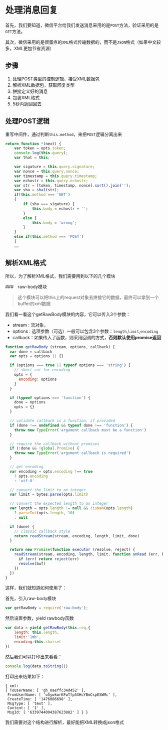 # 处理消息回复

首先，我们要知道，微信平台给我们发送消息采用的是`POST`方法，验证采用的是`GET`方法。

其次，微信采用的是很蛋疼的`XML`格式传输数据的，而不是`JSON`格式（如果中文较多，XML更加节省资源）



## 步骤

1. 处理POST类型的控制逻辑，接受XML数据包
2. 解析XML数据包，获取回复类型
3. 拼接定义好的消息
4. 包装XML格式
5. 5秒内返回回去



## 处理POST逻辑

重写中间件，通过判断`this.method`，来把`POST`逻辑分离出来

```javascript
return function *(next) {
    var token = opts.token;
    console.log(this.query);
    var that = this;

    var sigature = this.query.signature;
    var nonce = this.query.nonce;
    var timestamp = this.query.timestamp;
    var echostr = this.query.echostr;
    var str = [token, timestamp, nonce].sort().join('');
    var sha = sha1(str);
    if(this.method === 'GET')
    {
        if (sha === sigature) {
            this.body = echostr + '';
        }
        else {
            this.body = 'wrong';
        }
    }
    else if(this.method === 'POST')
    {
    ……
```



## 解析XML格式

所以，为了解析XML格式，我们需要用到以下的几个模块

###　raw-body模块

> 这个模块可以把this上的request对象去拼接它的数据，最终可以拿到一个buffer的xml数据

我们看一看这个getRawBody模块的内容，它可以传入3个参数：

- stream : 流对象，
- options : 选项参数（可选）一般可以包含3个参数：`length`,`limit`,`encoding`
- callback：如果传入了函数，则采用回调的方式，**否则默认使用promise返回**`

```javascript
function getRawBody (stream, options, callback) {
  var done = callback
  var opts = options || {}

  if (options === true || typeof options === 'string') {
    // short cut for encoding
    opts = {
      encoding: options
    }
  }

  if (typeof options === 'function') {
    done = options
    opts = {}
  }

  // validate callback is a function, if provided
  if (done !== undefined && typeof done !== 'function') {
    throw new TypeError('argument callback must be a function')
  }

  // require the callback without promises
  if (!done && !global.Promise) {
    throw new TypeError('argument callback is required')
  }

  // get encoding
  var encoding = opts.encoding !== true
    ? opts.encoding
    : 'utf-8'

  // convert the limit to an integer
  var limit = bytes.parse(opts.limit)

  // convert the expected length to an integer
  var length = opts.length != null && !isNaN(opts.length)
    ? parseInt(opts.length, 10)
    : null

  if (done) {
    // classic callback style
    return readStream(stream, encoding, length, limit, done)
  }

  return new Promise(function executor (resolve, reject) {
    readStream(stream, encoding, length, limit, function onRead (err, buf) {
      if (err) return reject(err)
      resolve(buf)
    })
  })
}
```



这样，我们就知道如何使用了：

首先，引入raw-body模块

```javascript
var getRawBody = require('raw-body');
```

然后设置参数，yield rawbody函数

```javascript
var data = yield getRawBody(this.req,{
    length: this.length,
    limit:'1mb',
    encoding:this.charset
})
```

然后我们可以打印出来看看：

```javascript
console.log(data.toString())
```

打印出来结果如下：

    { xml: 
    { ToUserName: [ 'gh_0aeffc34d452' ],
     FromUserName: [ 'o5ywkwrKFwTfp5XHcYBmCspESWMc' ],
     CreateTime: [ '1476086698' ],
     MsgType: [ 'text' ],
     Content: [ '1' ],
     MsgId: [ '6339744094387623882' ] } }
我们需要对这个结构进行解析，最好能把XML转换成json格式